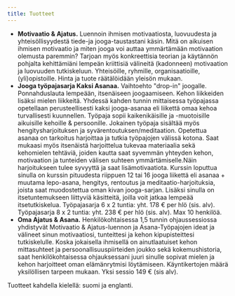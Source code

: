 ```yaml
---
title: Tuotteet
---
```


* __Motivaatio & Ajatus.__ Luennoin ihmisen motivaatiosta, luovuudesta
ja yhteisöllisyydestä tiede-ja jooga-taustastani käsin. Mitä on aikuisen
ihmisen motivaatio ja miten jooga voi auttaa ymmärtämään motivaation
olemusta paremmin? Tarjoan myös konkreettisia teorian ja käytännön
pohjalta kehittämiäni lempeän kriittisiä välineitä (kadonneen)
motivaation ja luovuuden tutkiskeluun. Yhteisöille, ryhmille,
organisaatioille, (yli)opistoille. Hinta ja tuote räätälöidään yleisön mukaan.
* __Jooga työpajasarja Kaksi Asanaa.__ Vaihtoehto "drop-in" joogalle. Ponnahduslauta lempeään, itsenäiseen
joogaamiseen. Kehon liikkeiden lisäksi mielen liikkeitä. Yhdessä kahden tunnin mittaisessa työpajassa
opetellaan perusteellisesti kaksi jooga-asanaa eli liikettä
omaa kehoa turvallisesti kuunnellen. Työpaja sopii kaikenikäisille
ja -muotoisille aikuisille kehoille & persoonille. Jokainen työpaja
sisältää myös hengitysharjoituksen ja
syvärentoutuksen/meditaation. Opetettua asanaa on tarkoitus
harjoittaa ja tutkia työpajojen välissä kotona. Saat mukaasi myös
itsenäistä harjoittelua tukevaa materiaalia sekä kehomielen tehtäviä, joiden kautta saat syvemmän yhteyden kehon, motivaation ja tunteiden välisen suhteen ymmärtämiselle.Näin harjoitukseen
tulee syvyyttä ja saat lisämotivaatiota. Kurssin loputtua sinulla on kurssin pituudesta riippuen 12 tai 16 jooga liikettä eli asanaa + muutama lepo-asana, hengitys, rentoutus ja meditaatio-harjoituksia, joista saat muodostettua oman kivan jooga-sarjan. Lisäksi sinulla on itsetuntemukseen liittyviä käsitteitä, joilla voit jatkaa lempeää itsetutkiskelua. Työpajasarja 6 x 2
tuntia: yht. 178 € per hlö (sis. alv). Työpajasarja 8 x 2
tuntia: yht. 238 € per hlö (sis. alv). Max 10 henkilöä.
* __Oma Ajatus & Asana.__ Henkilökohtaisessa 1,5 tunnin ohjaussessiossa yhdistyvät
Motivaatio & Ajatus-luennon ja Asana-Työpajojen ideat ja välineet
 sinun motivaatiosi, tunteittesi ja kehon kipupisteittesi
tutkiskelulle. Koska jokaisella ihmisellä on ainutlaatuiset kehon
mittasuhteet ja persoonallisuuspiirteiden joukko sekä
kokemushistoria, saat henkilökohtaisessa ohjauksessani juuri sinulle
sopivat mielen ja kehon harjoitteet oman elämänrytmisi löytämiseen. Käyntikertojen määrä yksilöllisen tarpeen mukaan. Yksi sessio 149 € (sis alv). 

Tuotteet kahdella kielellä: suomi ja englanti.
